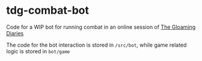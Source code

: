 # tdg-combat-bot
Code for a WIP bot for running combat in an online session of [The Gloaming Diaries](https://timorjack.itch.io/gloaming-diaries)

The code for the bot interaction is stored in `/src/bot`, while game related logic is stored in `bot/game`